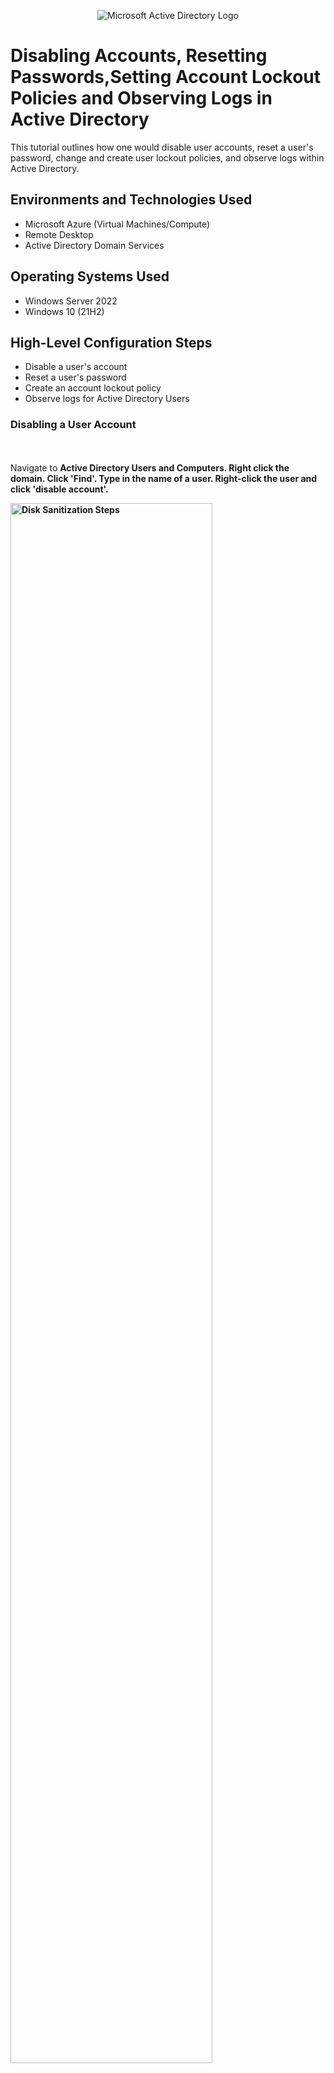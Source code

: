 <p align="center">
<img src="https://i.imgur.com/pU5A58S.png" alt="Microsoft Active Directory Logo"/>
</p>

<h1>Disabling Accounts, Resetting Passwords,Setting Account Lockout Policies and Observing Logs in Active Directory</h1>
This tutorial outlines how one would disable user accounts, reset a user's password, change and create user lockout policies, and observe logs within Active Directory.<br />




<h2>Environments and Technologies Used</h2>

- Microsoft Azure (Virtual Machines/Compute)
- Remote Desktop
- Active Directory Domain Services


<h2>Operating Systems Used </h2>

- Windows Server 2022
- Windows 10 (21H2)

<h2>High-Level Configuration Steps</h2>

- Disable a user's account
- Reset a user's password
- Create an account lockout policy
- Observe logs for Active Directory Users




<p>
  <h3
    <b> Disabling a User Account</b>
  </h3>
  <br>
  <br>
Navigate to <b>Active Directory Users and Computers<b/>. Right click the domain. Click 'Find'. Type in the name of a user. Right-click the user and click 'disable account'.
   <p>
<img src="https://imgur.com/UrDI5XU.png" height="80%" width="80%" alt="Disk Sanitization Steps"/>
</p>

  <br>
  <p>
  <h3
    <b> Reset a User's Password</b>
  </h3>
  <br>
  <br>
Navigate to <b>Active Directory Users and Computers<b/>. Right click the domain. Click 'Find'. Type in the name of a user. Right-click the user and click 'reset password'.
   <p>
<img src="https://imgur.com/HZlmray.png" height="80%" width="80%" alt="Disk Sanitization Steps"/>
</p>

  <br>
